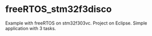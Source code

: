 # freeRTOS_stm32f3disco
Example with freeRTOS on stm32f303vc. Project on Eclipse.
Simple application with 3 tasks.
